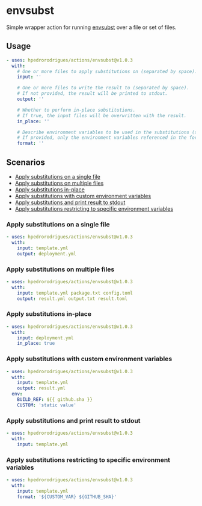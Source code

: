 # envsubst

Simple wrapper action for running [envsubst] over a file or set of files.

## Usage

```yaml
- uses: hpedrorodrigues/actions/envsubst@v1.0.3
  with:
    # One or more files to apply substitutions on (separated by space).
    input: ''

    # One or more files to write the result to (separated by space).
    # If not provided, the result will be printed to stdout.
    output: ''

    # Whether to perform in-place substitutions.
    # If true, the input files will be overwritten with the result.
    in_place: ''

    # Describe environment variables to be used in the substitutions (separated by space).
    # If provided, only the environment variables referenced in the format will be substituted.
    format: ''
```

## Scenarios

- [Apply substitutions on a single file](#apply-substitutions-on-a-single-file)
- [Apply substitutions on multiple files](#apply-substitutions-on-multiple-files)
- [Apply substitutions in-place](#apply-substitutions-in-place)
- [Apply substitutions with custom environment variables](#apply-substitutions-with-custom-environment-variables)
- [Apply substitutions and print result to stdout](#apply-substitutions-and-print-result-to-stdout)
- [Apply substitutions restricting to specific environment variables](#apply-substitutions-restricting-to-specific-environment-variables)

### Apply substitutions on a single file

```yaml
- uses: hpedrorodrigues/actions/envsubst@v1.0.3
  with:
    input: template.yml
    output: deployment.yml
```

### Apply substitutions on multiple files

```yaml
- uses: hpedrorodrigues/actions/envsubst@v1.0.3
  with:
    input: template.yml package.txt config.toml
    output: result.yml output.txt result.toml
```

### Apply substitutions in-place

```yaml
- uses: hpedrorodrigues/actions/envsubst@v1.0.3
  with:
    input: deployment.yml
    in_place: true
```

### Apply substitutions with custom environment variables

```yaml
- uses: hpedrorodrigues/actions/envsubst@v1.0.3
  with:
    input: template.yml
    output: result.yml
  env:
    BUILD_REF: ${{ github.sha }}
    CUSTOM: 'static value'
```

### Apply substitutions and print result to stdout

```yaml
- uses: hpedrorodrigues/actions/envsubst@v1.0.3
  with:
    input: template.yml
```

### Apply substitutions restricting to specific environment variables

```yaml
- uses: hpedrorodrigues/actions/envsubst@v1.0.3
  with:
    input: template.yml
    format: '${CUSTOM_VAR} ${GITHUB_SHA}'
```

[envsubst]: https://www.gnu.org/software/gettext/manual/html_node/envsubst-Invocation.html
